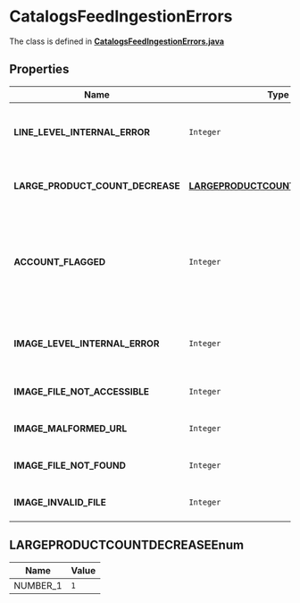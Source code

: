 

# CatalogsFeedIngestionErrors

The class is defined in **[CatalogsFeedIngestionErrors.java](../../src/main/java/org/openapitools/model/CatalogsFeedIngestionErrors.java)**

## Properties

Name | Type | Description | Notes
------------ | ------------- | ------------- | -------------
**LINE_LEVEL_INTERNAL_ERROR** | `Integer` | We experienced a technical difficulty and were unable to ingest this some items. The next ingestion will happen in 24 hours. |  [optional property]
**LARGE_PRODUCT_COUNT_DECREASE** | [**LARGEPRODUCTCOUNTDECREASEEnum**](#LARGEPRODUCTCOUNTDECREASEEnum) | The product count has decreased by more than 99% compared to the last successful ingestion. |  [optional property]
**ACCOUNT_FLAGGED** | `Integer` | We detected an issue with your account and are not currently ingesting your items. Please review our policies at policy.pinterest.com/community-guidelines#section-spam or contact us at help.pinterest.com/contact for more information. |  [optional property]
**IMAGE_LEVEL_INTERNAL_ERROR** | `Integer` | We experienced a technical difficulty and were unable to download some images. The next download attempt will happen in 24 hours. |  [optional property]
**IMAGE_FILE_NOT_ACCESSIBLE** | `Integer` | Image files are unreadable. Please upload new files to continue. |  [optional property]
**IMAGE_MALFORMED_URL** | `Integer` | Image files are unreadable. Please check your link and upload new files to continue. |  [optional property]
**IMAGE_FILE_NOT_FOUND** | `Integer` | Image files are unreadable. Please upload new files to continue. |  [optional property]
**IMAGE_INVALID_FILE** | `Integer` | Image files are unreadable. Please upload new files to continue. |  [optional property]


## LARGEPRODUCTCOUNTDECREASEEnum

Name | Value
---- | -----
NUMBER_1 | `1`








